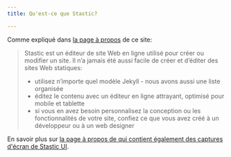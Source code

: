 ```yaml
---
title: Qu'est-ce que Stastic?

---
```

Comme expliqué dans [la page à propos](/a_propos) de ce site:

> Stastic est un éditeur de site Web en ligne utilisé pour créer ou modifier un site. 
> Il n’a jamais été aussi facile de créer et d’éditer des sites Web statiques:
> * utilisez n’importe quel modèle Jekyll - nous avons aussi une liste organisée
> * éditez le contenu avec un éditeur en ligne attrayant, optimisé pour mobile et tablette
> * si vous en avez besoin personnalisez la conception ou les fonctionnalités de votre site, confiez ce que vous avez créé à un développeur ou à un web designer

En savoir plus sur [la page à propos de qui contient également des captures d'écran de Stastic UI](/a_propos).
